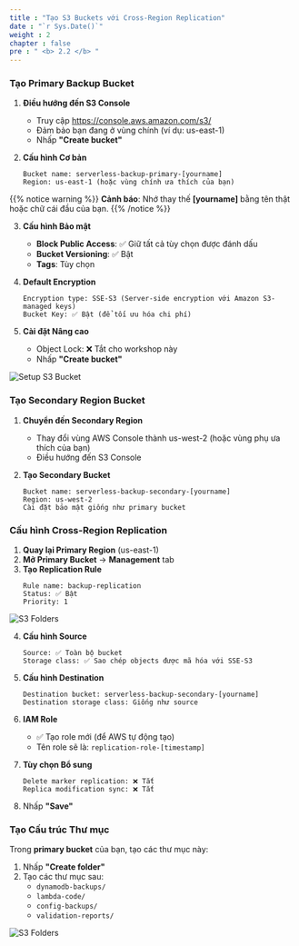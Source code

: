 ```yaml
---
title : "Tạo S3 Buckets với Cross-Region Replication"
date : "`r Sys.Date()`"
weight : 2
chapter : false
pre : " <b> 2.2 </b> "
---
```


### Tạo Primary Backup Bucket

1. **Điều hướng đến S3 Console**
   - Truy cập https://console.aws.amazon.com/s3/
   - Đảm bảo bạn đang ở vùng chính (ví dụ: us-east-1)
   - Nhấp **"Create bucket"**

2. **Cấu hình Cơ bản**
   ```
   Bucket name: serverless-backup-primary-[yourname]
   Region: us-east-1 (hoặc vùng chính ưa thích của bạn)
   ```

{{% notice warning %}}
**Cảnh báo**: Nhớ thay thế **[yourname]** bằng tên thật hoặc chữ cái đầu của bạn.
{{% /notice %}}

3. **Cấu hình Bảo mật**
   - **Block Public Access**: ✅ Giữ tất cả tùy chọn được đánh dấu
   - **Bucket Versioning**: ✅ Bật
   - **Tags**: Tùy chọn

4. **Default Encryption**
   ```
   Encryption type: SSE-S3 (Server-side encryption với Amazon S3-managed keys)
   Bucket Key: ✅ Bật (để tối ưu hóa chi phí)
   ```

5. **Cài đặt Nâng cao**
   - Object Lock: ❌ Tắt cho workshop này
   - Nhấp **"Create bucket"**

![Setup S3 Bucket](/FCJ-Workshop/images/2.prerequisite/s3b1.png)

### Tạo Secondary Region Bucket

1. **Chuyển đến Secondary Region**
   - Thay đổi vùng AWS Console thành us-west-2 (hoặc vùng phụ ưa thích của bạn)
   - Điều hướng đến S3 Console

2. **Tạo Secondary Bucket**
   ```
   Bucket name: serverless-backup-secondary-[yourname]
   Region: us-west-2
   Cài đặt bảo mật giống như primary bucket
   ```

### Cấu hình Cross-Region Replication

1. **Quay lại Primary Region** (us-east-1)
2. **Mở Primary Bucket** → **Management** tab
3. **Tạo Replication Rule**
   ```
   Rule name: backup-replication
   Status: ✅ Bật
   Priority: 1
   ```
![S3 Folders](/FCJ-Workshop/images/2.prerequisite/s3b3.png)

4. **Cấu hình Source**
   ```
   Source: ✅ Toàn bộ bucket
   Storage class: ✅ Sao chép objects được mã hóa với SSE-S3
   ```

5. **Cấu hình Destination**
   ```
   Destination bucket: serverless-backup-secondary-[yourname]
   Destination storage class: Giống như source
   ```

6. **IAM Role**
   - ✅ Tạo role mới (để AWS tự động tạo)
   - Tên role sẽ là: `replication-role-[timestamp]`

7. **Tùy chọn Bổ sung**
   ```
   Delete marker replication: ❌ Tắt
   Replica modification sync: ❌ Tắt
   ```

8. Nhấp **"Save"**

### Tạo Cấu trúc Thư mục

Trong **primary bucket** của bạn, tạo các thư mục này:
1. Nhấp **"Create folder"**
2. Tạo các thư mục sau:
   - `dynamodb-backups/`
   - `lambda-code/`
   - `config-backups/`
   - `validation-reports/`

![S3 Folders](/FCJ-Workshop/images/2.prerequisite/s3b2.png)
